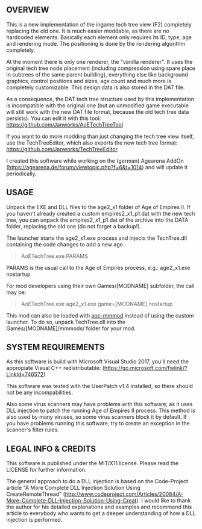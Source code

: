## OVERVIEW

This is a new implementation of the ingame tech tree view (F2) completely replacing the old one. It is much easier moddable, as there are no hardcoded elements. Basically each element only requires its ID, type, age and rendering mode. The positioning is done by the rendering algorithm completely.

At the moment there is only one renderer, the "vanilla renderer". It uses the original tech tree node placement (including compression using spare place in subtrees of the same parent building), everything else like background graphics, control positions and sizes, age count and much more is completely customizable. This design data is also stored in the DAT file.

As a consequence, the DAT tech tree structure used by this implementation is incompatible with the original one (but an unmodified game executable will still work with the new DAT file format, because the old tech tree data persists).
You can edit it with this tool: https://github.com/Janworks/AoETechTreeTool

If you want to do more modding than just changing the tech tree view itself, use the TechTreeEditor, which also exports the new tech tree format: https://github.com/Janworks/TechTreeEditor

I created this software while working on the (german) Agearena AddOn (https://agearena.de/forum/viewtopic.php?f=6&t=1014) and will update it periodically.


## USAGE

Unpack the EXE and DLL files to the age2_x1 folder of Age of Empires II. If you haven't already created a custom empires2_x1_p1.dat with the new tech tree, you can unpack the empires2_x1_p1.dat of the archive into the DATA folder, replacing the old one (do not forget a backup!).

The launcher starts the age2_x1.exe process and injects the TechTree.dll containing the code changes to add a new age.

> AoETechTree.exe PARAMS

PARAMS is the usual call to the Age of Empires process, e.g.: age2_x1.exe nostartup

For mod developers using their own Games/[MODNAME] subfolder, the call may be: 
> AoETechTree.exe age2_x1.exe game=[MODNAME] nostartup

This mod can also be loaded with [aoc-mmmod](https://github.com/SiegeEngineers/aoc-mmmod) instead of using the custom launcher. To do so, unpack TechTree.dll into the Games/[MODNAME]/mmmods/ folder for your mod.

## SYSTEM REQUIREMENTS

As this software is build with Microsoft Visual Studio 2017, you'll need the appropiate Visual C++ redistributable: (https://go.microsoft.com/fwlink/?LinkId=746572)

This software was tested with the UserPatch v1.4 installed, so there should not be any incompabilities.

Also some virus scanners may have problems with this software, as it uses DLL injection to patch the running Age of Empires II process. This method is also used by many viruses, so some virus scanners block it by default. If you have problems running this software, try to create an exception in the scanner's filter rules.


## LEGAL INFO & CREDITS

This software is published under the MIT/X11 license. Please read the LICENSE for further information.

The general approach to do a DLL injection is based on the Code-Project article "A More Complete DLL Injection Solution Using CreateRemoteThread" (http://www.codeproject.com/Articles/20084/A-More-Complete-DLL-Injection-Solution-Using-Creat).
I would like to thank the author for his detailed explanations and examples and recommend this article to everybody who wants to get a deeper understanding of how a DLL injection is performed.
